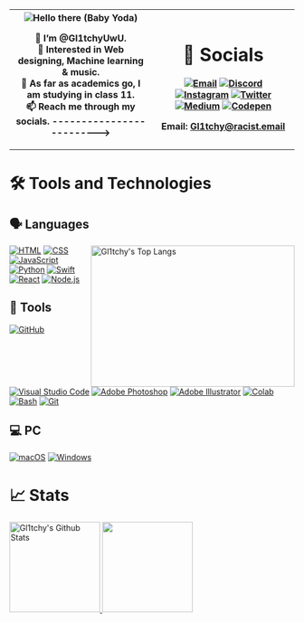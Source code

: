 <table>
  <tr>
    <th width="50%">
      
<img src="https://c.tenor.com/-z2KfO5zAckAAAAC/hello-there-baby-yoda.gif" align="center" alt="Hello there (Baby Yoda)">

👋 I’m @Gl1tchyUwU. <br>
👀 Interested in Web designing, Machine learning & music. <br>
📖 As far as academics go, I am studying in class 11. <br>
📫 Reach me through my socials. ------------------------->
    </th>
<!-- - 💞️ I’m looking to collaborate on ...  -->
<!--
yashppawar/yashppawar is a ✨ special ✨ repository because its `README.md` (this file) appears on your GitHub profile.
You can click the Preview link to take a look at your changes.
-->
<th>

# 🔗 Socials
[![Email](https://img.shields.io/badge/Mail-004788?style=for-the-badge&logo=gmail&logoColor=white)](mailto:Gl1tchy@racist.email)
[![Discord](https://img.shields.io/badge/Discord-7289DA?style=for-the-badge&logo=discord&logoColor=white)](discord://discordapp.com/users/1115207683012829240)
[![Instagram](https://img.shields.io/badge/Instagram-E4405F?style=for-the-badge&logo=instagram&logoColor=white)](https://www.instagram.com/tanish_tomarrr)
[![Twitter](https://img.shields.io/badge/Twitter-1A8CD8?style=for-the-badge&logo=twitter&logoColor=white)](https://twitter.com/Gl1tchyWasTaken)
[![Medium](https://img.shields.io/badge/Medium-F2B715?style=for-the-badge&logo=medium&logoColor=white)](https://medium.com/@Gl1tchy)
[![Codepen](https://img.shields.io/badge/Codepen-000000?style=for-the-badge&logo=codepen&logoColor=white)](https://codepen.io/Gl1tchyUwU)
<!-- [![GitLab](https://img.shields.io/badge/GitLab-330F63?style=for-the-badge&logo=gitlab&logoColor=white)] -->
<!-- [![Replit](https://img.shields.io/badge/Replit.com-1D2021?style=for-the-badge&logo=replit&logoColor=white)] -->
 Email: Gl1tchy@racist.email

</th>
</tr>
</table>

# 🛠 Tools and Technologies

## 🗣 Languages
<img align="right" src="https://github-readme-stats.vercel.app/api/top-langs/?username=gl1tchyuwu&layout=compact&theme=dark" alt="Gl1tchy's Top Langs" height="250" width="360">

[![HTML](https://img.shields.io/badge/HTML-Primary_Language-E44C27?style=for-the-badge&logo=html5&logoColor=E44C27)](https://www.w3schools.com/html/default.asp)
[![CSS](https://img.shields.io/badge/CSS-Primary_Language-2299F8?style=for-the-badge&logo=css3&logoColor=2299F8)](https://www.w3schools.com/css/default.asp)
[![JavaScript](https://img.shields.io/badge/JavaScript-Basics-F7E017?style=for-the-badge&logo=javascript)](https://www.javascript.com/)
[![Python](https://img.shields.io/badge/Python-Basics-3776AB?style=for-the-badge&logo=python&logoColor=3776AB)](https://www.python.org/)
[![Swift](https://img.shields.io/badge/Swift-Basics-FA7343?style=for-the-badge&logo=swift&logoColor=FA7343)](https://developer.apple.com/swift/)
[![React](https://img.shields.io/badge/React-Learning-61DAFB?style=for-the-badge&logo=react&logoColor=61DAFB)](https://react.dev/)
[![Node.js](https://img.shields.io/badge/Node.js-Learning-549E44?style=for-the-badge&logo=node.js&logoColor=549E44)](https://nodejs.org/)

## 🔧 Tools 
[![GitHub](https://img.shields.io/badge/GitHub-0D1117?style=for-the-badge&logo=github&logoColor=white)](https://github.com/)
[![Visual Studio Code](https://img.shields.io/badge/Visual_Studio_Code-1E9CF0?style=for-the-badge&logo=visualstudio)](https://code.visualstudio.com/)
[![Adobe Photoshop](https://img.shields.io/badge/Adobe%20Photoshop-001E36?style=for-the-badge&logo=Adobe%20Photoshop&logoColor=31A8FF)](https://www.adobe.com/in/products/photoshop/)
[![Adobe Illustrator](https://img.shields.io/badge/Adobe%20Illustrator-330000?style=for-the-badge&logo=adobe%20illustrator&logoColor=FF9A02)](https://www.adobe.com/in/products/illustrator/)
[![Colab](https://img.shields.io/badge/Google_Colab-FF8C0A?style=for-the-badge&logo=google%20colab&logoColor=white)](https://colab.research.google.com/)
[![Bash](https://img.shields.io/badge/Bash-272E35?style=for-the-badge&logo=gnu%20bash&logoColor=white)](https://www.gnu.org/software/bash/)
[![Git](https://img.shields.io/badge/Git-FF5611?style=for-the-badge&logo=git&logoColor=white)](https://git-scm.com/)

## 💻 PC
[![macOS](https://img.shields.io/badge/Apple-MacBook_Pro-999999?style=for-the-badge&logo=apple&logoColor=white)](https://www.apple.com/in/macbook-pro/)
[![Windows](https://img.shields.io/badge/Windows-laptop-0078D6?style=for-the-badge&logo=windows)](https://www.microsoft.com/en/windows/)

# 📈 Stats

<p align="center">
    <div style="display: inline-block;margin: auto;">
        <a href="https://github.com/gl1tchyuwu">
            <img src="https://github-readme-stats.vercel.app/api?username=gl1tchyuwu&hide=issue&show_icons=true&theme=gotham" alt="Gl1tchy's Github Stats" height="160">
    	    <img src="https://github-readme-streak-stats.herokuapp.com/?user=gl1tchyuwu&theme=onedark&count_private=true&theme=gotham" height=160>
        </a>
    </div>
</p>
